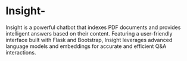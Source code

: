 # Insight-
Insight is a powerful chatbot that indexes PDF documents and provides intelligent answers based on their content. Featuring a user-friendly interface built with Flask and Bootstrap, Insight leverages advanced language models and embeddings for accurate and efficient Q&amp;A interactions.
